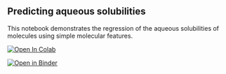 Predicting aqueous solubilities
-----------------------------
This notebook demonstrates the regression of the aqueous solubilities of molecules using simple molecular features.

[![Open In Colab](https://colab.research.google.com/assets/colab-badge.svg)](
https://colab.research.google.com/github/AMLS-PRG/AtomML-Course/blob/main/module-2/01-Regression/regression.ipynb)

[![Open in Binder](https://mybinder.org/badge_logo.svg)](https://mybinder.org/v2/gh/AMLS-PRG/AtomML-Course/HEAD?urlpath=%2Fdoc%2Ftree%2Fmodule-2%2F01-Regression%2Fregression.ipynb)

